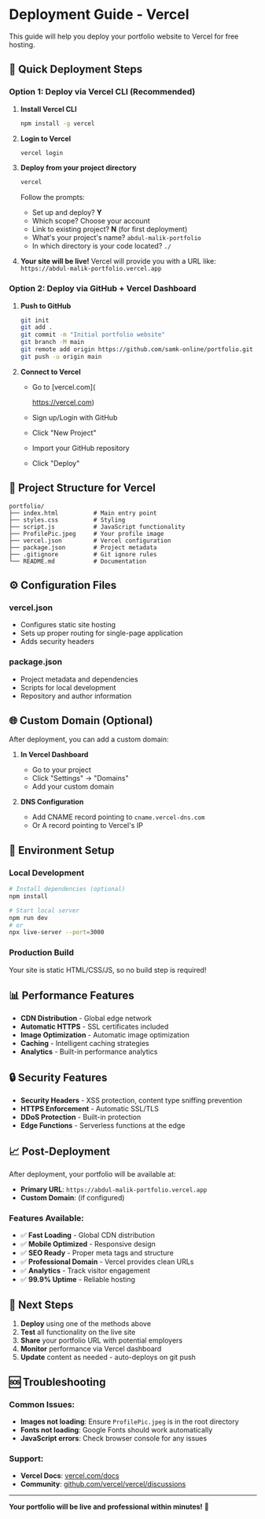 # Deployment Guide - Vercel

This guide will help you deploy your portfolio website to Vercel for free hosting.

## 🚀 Quick Deployment Steps

### Option 1: Deploy via Vercel CLI (Recommended)

1. **Install Vercel CLI**
   ```bash
   npm install -g vercel
   ```

2. **Login to Vercel**
   ```bash
   vercel login
   ```

3. **Deploy from your project directory**
   ```bash
   vercel
   ```
   
   Follow the prompts:
   - Set up and deploy? **Y**
   - Which scope? Choose your account
   - Link to existing project? **N** (for first deployment)
   - What's your project's name? `abdul-malik-portfolio`
   - In which directory is your code located? `./`

4. **Your site will be live!** Vercel will provide you with a URL like:
   `https://abdul-malik-portfolio.vercel.app`

### Option 2: Deploy via GitHub + Vercel Dashboard

1. **Push to GitHub**
   ```bash
   git init
   git add .
   git commit -m "Initial portfolio website"
   git branch -M main
   git remote add origin https://github.com/samk-online/portfolio.git
   git push -u origin main
   ```

2. **Connect to Vercel**
   - Go to [vercel.com](
      
      https://vercel.com)
   - Sign up/Login with GitHub
   - Click "New Project"
   - Import your GitHub repository
   - Click "Deploy"

## 📁 Project Structure for Vercel

```
portfolio/
├── index.html          # Main entry point
├── styles.css          # Styling
├── script.js           # JavaScript functionality
├── ProfilePic.jpeg     # Your profile image
├── vercel.json         # Vercel configuration
├── package.json        # Project metadata
├── .gitignore          # Git ignore rules
└── README.md           # Documentation
```

## ⚙️ Configuration Files

### vercel.json
- Configures static site hosting
- Sets up proper routing for single-page application
- Adds security headers

### package.json
- Project metadata and dependencies
- Scripts for local development
- Repository and author information

## 🌐 Custom Domain (Optional)

After deployment, you can add a custom domain:

1. **In Vercel Dashboard**
   - Go to your project
   - Click "Settings" → "Domains"
   - Add your custom domain

2. **DNS Configuration**
   - Add CNAME record pointing to `cname.vercel-dns.com`
   - Or A record pointing to Vercel's IP

## 🔧 Environment Setup

### Local Development
```bash
# Install dependencies (optional)
npm install

# Start local server
npm run dev
# or
npx live-server --port=3000
```

### Production Build
Your site is static HTML/CSS/JS, so no build step is required!

## 📊 Performance Features

- **CDN Distribution** - Global edge network
- **Automatic HTTPS** - SSL certificates included
- **Image Optimization** - Automatic image optimization
- **Caching** - Intelligent caching strategies
- **Analytics** - Built-in performance analytics

## 🔒 Security Features

- **Security Headers** - XSS protection, content type sniffing prevention
- **HTTPS Enforcement** - Automatic SSL/TLS
- **DDoS Protection** - Built-in protection
- **Edge Functions** - Serverless functions at the edge

## 📈 Post-Deployment

After deployment, your portfolio will be available at:
- **Primary URL**: `https://abdul-malik-portfolio.vercel.app`
- **Custom Domain**: (if configured)

### Features Available:
- ✅ **Fast Loading** - Global CDN distribution
- ✅ **Mobile Optimized** - Responsive design
- ✅ **SEO Ready** - Proper meta tags and structure
- ✅ **Professional Domain** - Vercel provides clean URLs
- ✅ **Analytics** - Track visitor engagement
- ✅ **99.9% Uptime** - Reliable hosting

## 🎯 Next Steps

1. **Deploy** using one of the methods above
2. **Test** all functionality on the live site
3. **Share** your portfolio URL with potential employers
4. **Monitor** performance via Vercel dashboard
5. **Update** content as needed - auto-deploys on git push

## 🆘 Troubleshooting

### Common Issues:
- **Images not loading**: Ensure `ProfilePic.jpeg` is in the root directory
- **Fonts not loading**: Google Fonts should work automatically
- **JavaScript errors**: Check browser console for any issues

### Support:
- **Vercel Docs**: [vercel.com/docs](https://vercel.com/docs)
- **Community**: [github.com/vercel/vercel/discussions](https://github.com/vercel/vercel/discussions)

---

**Your portfolio will be live and professional within minutes!** 🚀
